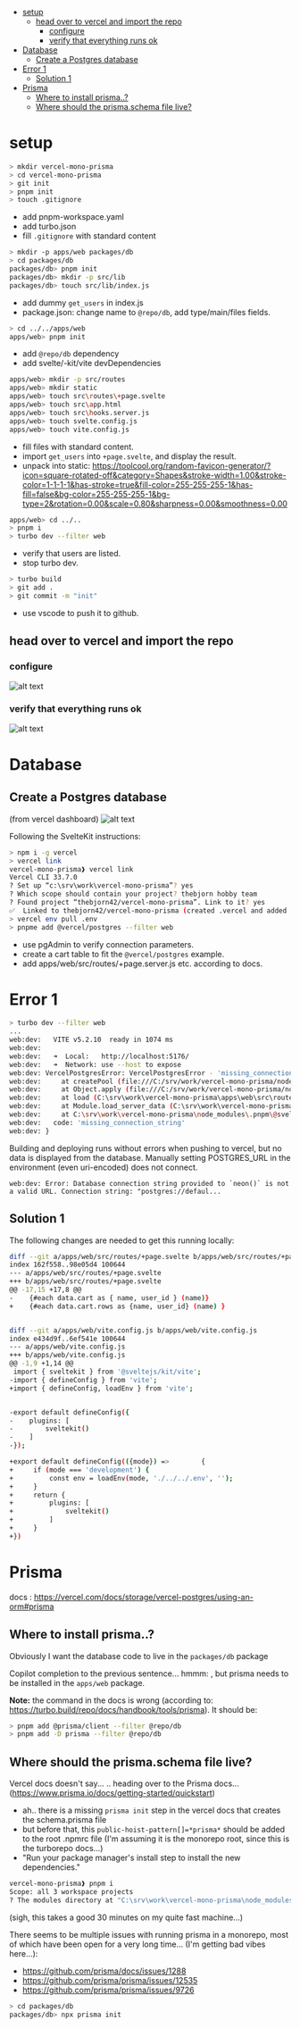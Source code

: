 
<!-- @import "[TOC]" {cmd="toc" depthFrom=1 depthTo=6 orderedList=false} -->

<!-- code_chunk_output -->

- [setup](#setup)
  - [head over to vercel and import the repo](#head-over-to-vercel-and-import-the-repo)
    - [configure](#configure)
    - [verify that everything runs ok](#verify-that-everything-runs-ok)
- [Database](#database)
  - [Create a Postgres database](#create-a-postgres-database)
- [Error 1](#error-1)
  - [Solution 1](#solution-1)
- [Prisma](#prisma)
  - [Where to install prisma..?](#where-to-install-prisma)
  - [Where should the prisma.schema file live?](#where-should-the-prismaschema-file-live)

<!-- /code_chunk_output -->



# setup

```bash
> mkdir vercel-mono-prisma
> cd vercel-mono-prisma
> git init
> pnpm init
> touch .gitignore
```

- add pnpm-workspace.yaml
- add turbo.json
- fill `.gitignore` with standard content

```bash
> mkdir -p apps/web packages/db
> cd packages/db
packages/db> pnpm init
packages/db> mkdir -p src/lib
packages/db> touch src/lib/index.js
```

- add dummy `get_users` in index.js
- package.json: change name to `@repo/db`, add type/main/files fields.

```bash
> cd ../../apps/web
apps/web> pnpm init
```

- add `@repo/db` dependency
- add svelte/-kit/vite devDependencies

```bash
apps/web> mkdir -p src/routes
apps/web> mkdir static
apps/web> touch src\routes\+page.svelte
apps/web> touch src\app.html
apps/web> touch src\hooks.server.js
apps/web> touch svelte.config.js
apps/web> touch vite.config.js
```

- fill files with standard content.
- import `get_users` into `+page.svelte`, and display the result.
- unpack into static: https://toolcool.org/random-favicon-generator/?icon=square-rotated-off&category=Shapes&stroke-width=1.00&stroke-color=1-1-1-1&has-stroke=true&fill-color=255-255-255-1&has-fill=false&bg-color=255-255-255-1&bg-type=2&rotation=0.00&scale=0.80&sharpness=0.00&smoothness=0.00

```bash
apps/web> cd ../..
> pnpm i
> turbo dev --filter web
```

- verify that users are listed.
- stop turbo dev.

```bash
> turbo build
> git add .
> git commit -m "init"
```

- use vscode to push it to github.

## head over to vercel and import the repo

### configure
![alt text](image.png)

### verify that everything runs ok
![alt text](image-1.png)


# Database
## Create a Postgres database
(from vercel dashboard)
![alt text](image-2.png)

Following the SvelteKit instructions:
```bash
> npm i -g vercel
> vercel link
vercel-mono-prisma❱ vercel link
Vercel CLI 33.7.0
? Set up “c:\srv\work\vercel-mono-prisma”? yes
? Which scope should contain your project? thebjorn hobby team
? Found project “thebjorn42/vercel-mono-prisma”. Link to it? yes
✅  Linked to thebjorn42/vercel-mono-prisma (created .vercel and added it to .gitignore)
> vercel env pull .env
> pnpme add @vercel/postgres --filter web
```

- use pgAdmin to verify connection parameters.
- create a cart table to fit the `@vercel/postgres` example.
- add apps/web/src/routes/+page.server.js etc. according to docs.

# Error 1
```bash
> turbo dev --filter web
...
web:dev:   VITE v5.2.10  ready in 1074 ms
web:dev:
web:dev:   ➜  Local:   http://localhost:5176/
web:dev:   ➜  Network: use --host to expose
web:dev: VercelPostgresError: VercelPostgresError - 'missing_connection_string': You did not supply a 'connectionString' and no 'POSTGRES_URL' env var was found.
web:dev:     at createPool (file:///C:/srv/work/vercel-mono-prisma/node_modules/.pnpm/@vercel+postgres@0.8.0/node_modules/@vercel/postgres/dist/chunk-WDBQYBZQ.js:161:11)
web:dev:     at Object.apply (file:///C:/srv/work/vercel-mono-prisma/node_modules/.pnpm/@vercel+postgres@0.8.0/node_modules/@vercel/postgres/dist/chunk-WDBQYBZQ.js:215:16)
web:dev:     at load (C:\srv\work\vercel-mono-prisma\apps\web\src\routes\+page.server.js:5:20)
web:dev:     at Module.load_server_data (C:\srv\work\vercel-mono-prisma\node_modules\.pnpm\@sveltejs+kit@2.5.7_@sveltejs+vite-plugin-svelte@3.1.0_svelte@5.0.0-next.120_vite@5.2.10_@typ_bs34xdsk7mkkgs2ku7c2vw6ru4\node_modules\@sveltejs\kit\src\runtime\server\page\load_data.js:61:41)
web:dev:     at C:\srv\work\vercel-mono-prisma\node_modules\.pnpm\@sveltejs+kit@2.5.7_@sveltejs+vite-plugin-svelte@3.1.0_svelte@5.0.0-next.120_vite@5.2.10_@typ_bs34xdsk7mkkgs2ku7c2vw6ru4\node_modules\@sveltejs\kit\src\runtime\server\page\index.js:140:19 {
web:dev:   code: 'missing_connection_string'
web:dev: }
```

Building and deploying runs without errors when pushing to vercel, but no data is displayed from the database.
Manually setting POSTGRES_URL in the environment (even uri-encoded) does not connect.
```
web:dev: Error: Database connection string provided to `neon()` is not a valid URL. Connection string: "postgres://defaul...
```

## Solution 1
The following changes are needed to get this running locally:

```bash
diff --git a/apps/web/src/routes/+page.svelte b/apps/web/src/routes/+page.svelte
index 162f558..98e05d4 100644
--- a/apps/web/src/routes/+page.svelte
+++ b/apps/web/src/routes/+page.svelte
@@ -17,15 +17,8 @@
-    {#each data.cart as { name, user_id } (name)}
+    {#each data.cart.rows as {name, user_id} (name) }


diff --git a/apps/web/vite.config.js b/apps/web/vite.config.js
index e434d9f..6ef541e 100644
--- a/apps/web/vite.config.js
+++ b/apps/web/vite.config.js
@@ -1,9 +1,14 @@
 import { sveltekit } from '@sveltejs/kit/vite';
-import { defineConfig } from 'vite';
+import { defineConfig, loadEnv } from 'vite';


-export default defineConfig({
-    plugins: [
-        sveltekit()
-    ]
-});

+export default defineConfig(({mode}) =>        {
+     if (mode === 'development') {
+         const env = loadEnv(mode, './../../.env', '');
+     }
+     return {
+         plugins: [
+             sveltekit()
+         ]
+     }
+})
```

# Prisma

docs
:  https://vercel.com/docs/storage/vercel-postgres/using-an-orm#prisma

## Where to install prisma..?
Obviously I want the database code to live in the `packages/db` package

Copilot completion to the previous sentence... hmmm: , but prisma needs to be installed in the `apps/web` package.

**Note:** the command in the docs is wrong (according to: https://turbo.build/repo/docs/handbook/tools/prisma). It should be:

```bash
> pnpm add @prisma/client --filter @repo/db
> pnpm add -D prisma --filter @repo/db
```

## Where should the prisma.schema file live?
Vercel docs doesn't say...
.. heading over to the Prisma docs... (https://www.prisma.io/docs/getting-started/quickstart)

- ah.. there is a missing `prisma init` step in the vercel docs that creates the schema.prisma file
- but before that, this `public-hoist-pattern[]=*prisma*` should be added to the root .npmrc file (I'm assuming it is the monorepo root, since this is the turborepo docs...)
- "Run your package manager's install step to install the new dependencies."


```bash
vercel-mono-prisma❱ pnpm i
Scope: all 3 workspace projects
? The modules directory at "C:\srv\work\vercel-mono-prisma\node_modules" will be removed and reinstalled from scratch. Proceed? (Y/n) » true
```

(sigh, this takes a good 30 minutes on my quite fast machine...)

There seems to be multiple issues with running prisma in a monorepo, most of which have been open for a very long time... (I'm getting bad vibes here...):
- https://github.com/prisma/docs/issues/1288
- https://github.com/prisma/prisma/issues/12535
- https://github.com/prisma/prisma/issues/9726

```bash
> cd packages/db
packages/db> npx prisma init
```
